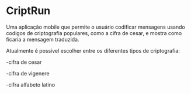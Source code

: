 # CriptRun
Uma aplicação mobile que permite o usuário codificar mensagens usando codigos de criptografia populares, como a cifra de cesar, e mostra como ficaria a mensagem traduzida.

Atualmente é possivel escolher entre os diferentes tipos de criptografia:

-cifra de cesar

-cifra de vigenere

-cifra alfabeto latino
